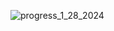 ![progress_1_28_2024](https://github.com/skybound987/adventure_game/assets/100818602/e175af48-73ae-482f-bdb2-4d347f5926aa)
